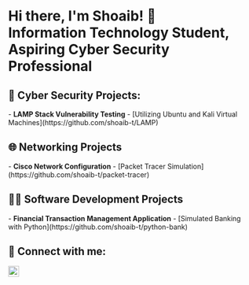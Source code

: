 <h1>Hi there, I'm Shoaib! 👋<br/>
  Information Technology Student, Aspiring Cyber Security Professional</h1>

<h2>🔐 Cyber Security Projects:</h2>
- <b>LAMP Stack Vulnerability Testing</b>
  - [Utilizing Ubuntu and Kali Virtual Machines](https://github.com/shoaib-t/LAMP)

<h2>🌐 Networking Projects</h2>
- <b>Cisco Network Configuration</b>
  - [Packet Tracer Simulation](https://github.com/shoaib-t/packet-tracer)
  
<h2>👨‍💻 Software Development Projects</h2>
- <b>Financial Transaction Management Application</b>
  - [Simulated Banking with Python](https://github.com/shoaib-t/python-bank)

<h2> 🤳 Connect with me:</h2>

[<img align="left" alt="JoshMadakor | LinkedIn" width="22px" src="https://cdn.jsdelivr.net/npm/simple-icons@v3/icons/linkedin.svg" />][linkedin]

[linkedin]: https://linkedin.com/in/shoaib-t

<!--
**shoaib-t/shoaib-t** is a ✨ _special_ ✨ repository because its `README.md` (this file) appears on your GitHub profile.

Here are some ideas to get you started:

- 🔭 I’m currently working on ...
- 🌱 I’m currently learning ...
- 👯 I’m looking to collaborate on ...
- 🤔 I’m looking for help with ...
- 💬 Ask me about ...
- 📫 How to reach me: ...
- 😄 Pronouns: ...
- ⚡ Fun fact: ...
-->
